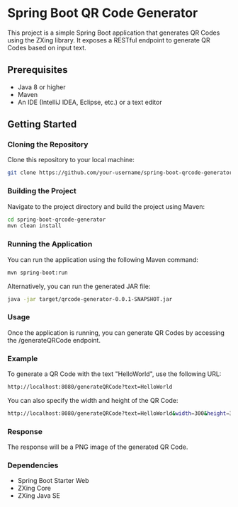 # Spring Boot QR Code Generator

This project is a simple Spring Boot application that generates QR Codes using the ZXing library. It exposes a RESTful endpoint to generate QR Codes based on input text.

## Prerequisites

- Java 8 or higher
- Maven
- An IDE (IntelliJ IDEA, Eclipse, etc.) or a text editor

## Getting Started

### Cloning the Repository

Clone this repository to your local machine:

```bash
git clone https://github.com/your-username/spring-boot-qrcode-generator.git
```

### Building the Project
Navigate to the project directory and build the project using Maven:

```bash
cd spring-boot-qrcode-generator
mvn clean install
```

### Running the Application
You can run the application using the following Maven command:

```bash
mvn spring-boot:run
```

Alternatively, you can run the generated JAR file:


```bash
java -jar target/qrcode-generator-0.0.1-SNAPSHOT.jar
```

### Usage
Once the application is running, you can generate QR Codes by accessing the /generateQRCode endpoint.

### Example
To generate a QR Code with the text "HelloWorld", use the following URL:

```bash
http://localhost:8080/generateQRCode?text=HelloWorld
```

You can also specify the width and height of the QR Code:

```bash
http://localhost:8080/generateQRCode?text=HelloWorld&width=300&height=300
```

### Response
The response will be a PNG image of the generated QR Code.

### Dependencies
- Spring Boot Starter Web
- ZXing Core
- ZXing Java SE
